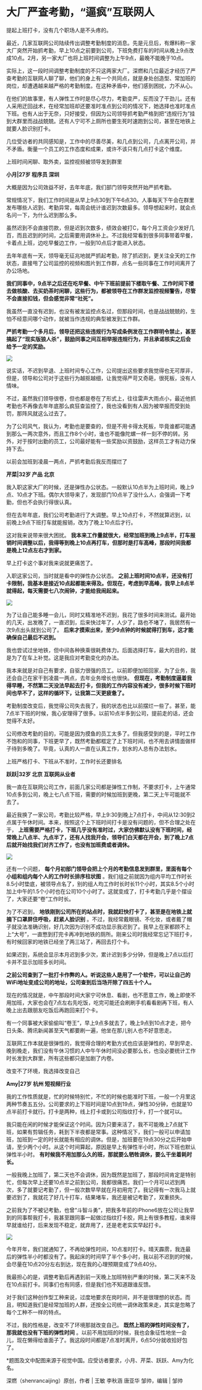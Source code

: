 # 大厂严查考勤，“逼疯”互联网人

提起上班打卡，没有几个职场人是不头疼的。

最近，几家互联网公司陆续传出调整考勤制度的消息。先是元旦后，有爆料称一家大厂突然开始抓考勤，早上10点之前要到公司，下班免费打车的时间从晚上9点改成10点。2月，另一家大厂也将上班时间调整为上午9点，最晚不能晚于10点。

实际上，这一段时间调整考勤制度的不只这两家大厂。深燃和几位最近才经历了严查考勤的互联网人聊了聊，他们的身上有一个共同点，就是身处创造型、常加班的岗位，却遭遇越来越严格的考勤制度。在这种矛盾中，他们感到困扰，力不从心。

在他们的故事里，有人弹性工作时是尽心尽力，考勤变严，反而没了干劲儿。还有人采用迂回战术，在经常加班却还要准时准点到公司的情况下，她选择也准时准点下班。也有人出于无奈，只好接受，但因为公司领导抓考勤严格到把“违规行为”挂到大群里而战战兢兢。还有人宁可不上厕所也要生死时速跑到公司，甚至在地铁上就要人脸识别打卡。

几位受访者的共同感知是，工作中的尽善尽美，和几点到公司，几点离开公司，并不矛盾。衡量一个员工的工作态度和成果，或许不该只有几点打卡这个维度。

上班时间闲聊、取外卖，监控视频被领导发到群里

**小月|27岁 程序员 深圳**

大概是因为公司效益不好，去年年底，我们部门领导突然开始严抓考勤。

常规情况下，我们工作时间是从早上9点30到下午6点30。人事每天下午会在群里发布哪些人迟到、考勤异常，每周会统计谁迟到次数最多。领导想起来时，就会点名问一下，为什么迟到那么多。

虽然迟到不会直接罚款，但是迟到次数多，绩效会被打C，每个月工资会少发好几百，而且迟到的时间，之后需要用调休补上。不过我经常看到很多同事带着早餐，卡着点上班，边吃早餐边工作，一般到10点后才能进入状态。

去年年底有一天，领导毫无征兆地就严抓起考勤，除了抓迟到，更关注全天的工作状态，直接甩了公司监控的视频和图片到工作群，点名一些同事在工作时间离开了办公场地。

**我们同事中，9点半之后还在吃早餐、中午下班前提前下楼取午餐、工作时间下楼去做核酸、去买奶茶时闲聊，这些行为，都被领导在工作群发监控视频警告，尽管不会直接扣钱，但会感觉非常“社死”。**

我虽然一直没有迟到，也没有被发监控点名过，但那段时间，也是战战兢兢的，生怕不经意间哪个动作，就被当作违规的典型被发到工作群。

**严抓考勤一个多月后，领导还把这些违规行为写成条例发在工作群明令禁止，甚至搞起了“现实版狼人杀”，鼓励同事之间互相举报违规行为，并且承诺核实之后会给予一定的奖励。**

![](https://inews.gtimg.com/news_bt/OcjUDxbcUJj75xl_U25Iy3T4X6Os8h4-pI8r_VWYUhgSUAA/1000)

说实话，不迟到早退、上班时间专心工作，公司提出这些要求我觉得也无可厚非，但是，领导和公司对于这些行为越抠越细，让我觉得严苛又奇葩，很死板，没有人情味。

不过，虽然我们领导很卷，但也都是卷在了形式上，往往雷声大雨点小，最近他抓考勤也不再像去年年底那么疯狂查监控了，我也没看到有人因为被举报而受到处罚，那阵风就这么过去了。

为了公司风气，我认为，考勤也是要查的，但是不用卡得太死板，毕竟谁都可能遇到那么一两次意外，而且工作8个小时，谁也不能像陀螺一样一刻不停的转。另外，对于按时出勤的员工，公司最好能有一些奖励以资鼓励，这样员工才有动力保持下去。

以前会加班到凌晨一两点，严抓考勤后我反而摆烂了

**芹菜|32岁 产品 北京**

我入职这家大厂的时候，还是弹性办公状态。一般默认10点半为上班时间，晚上9点、10点才下班。偶尔大领导来了，发现部门10点半了没什么人，会强调一下考勤，但也不会执行得很认真。

但在去年年底，我们公司考勤进行了大调整。早上10点打卡，不然就算迟到，以前晚上9点下班打车就能报销，改为了晚上10点后才行。

这对我来说带来很大困扰。
**我本来工作量就很大，经常加班到晚上9点半，打车报销时间调整以后，我得等到晚上10点再打车，但那时是打车高峰，那段时间我都是晚上12点左右才到家。**

早上打卡这个事对我来说就更痛苦了。

入职这家公司，当时就是看中的弹性办公状态。
**之前上班时间10点半，还没有打卡限制，我基本是接近10点起都能来得及。但现在，考虑到早高峰，我早上8点半就得起，每天需要七八次闹钟，才能给我闹起来。**

![](https://inews.gtimg.com/news_bt/OsEmQpEvoCjeNBN9lNtR8xZ7tx73GwqYYlR-P6eMfRjwcAA/1000)

为了让自己能多睡一会儿，同时又精准地不迟到，我花了很多时间来测试。最开始的几天，出发晚了，一直迟到，后来快过年了，人少了，路也不堵了，我居然有一次9点出头就到公司了。
**后来才摸索出来，至少9点钟的时候就得打到车，这才能确保自己最后不迟到。**

我也尝试过坐地铁，但中间各种换乘很耗费体力。后面选择打车，最大的目的，就是为了在车上补觉。这是我应对考勤变化的办法。

我本来就是对自己有要求，自驱力很强的员工。以前即便加班回家，为了业务，我还会自己在家干到凌晨一两点，去年业务增长也很快。
**但现在，考勤制度逼着我得早睡，不然第二天没法早起去打卡，但我的工作内容没有减少，很多时候下班时间也早不了，这样的循环下，让我第二天更疲惫了。**

考勤制度改变后，我觉得公司失去我了，我的状态也比以前摆烂一些了。甚至，能7点半下班的时候，我心安理得了很多。以前10点半多到公司，提前走的话，还会觉得不太好。

公司修改考勤的目的，可能是因为摸鱼的员工太多了。但我感受到的是，平时工作不饱和的同事，下班更早了，既然考勤都框定了上下班时间，也不用去讲情面做样子待到多晚了。毕竟，认真的人一直在认真工作，划水的人总有办法划水。

上班严格打卡、下班从不准时，工作时长还要排名

**跃跃|32岁 北京 互联网从业者**

我一直在互联网公司工作，前面几家公司都是弹性工作制，不要求打卡，上午通常10点多到公司，晚上七八点下班，需要的时候加班到更晚，第二天上午可能就不去了。

最近我换了一家公司，考勤比较严格，早上9:30到晚上7点打卡，中间从12:30到2点属于午休时间。本来，按照这个上下班时间打卡是没有问题的，但不合理之处在于，
**上班需要严格打卡，下班几乎没有准时过，大家仿佛默认没有下班时间，经常晚上八点半、九点半了，还有人找我开会，领导们白天都在开会，到了晚上7点后就开始找我们对齐工作了，也没有加班费或者调休。**

![](https://inews.gtimg.com/news_bt/OI9Cx6LSgx_dumZxRXg5X68qeHTC7xFyI45ZjpF4wfTicAA/1000)

还有一个问题， **每个月初部门领导会把上个月的考勤信息发到群里，里面有每个小组和组内每个人的工作时长排序柱状图**
。我们组之前就因为组内平均工作时长8.5小时垫底，被领导点名了，别的组人均工作时长时长11个小时，其实8.5个小时加上中午的1.5个小时也在公司10个小时了。这就变成了，打卡考勤几乎是个摆设了，大家还要“卷”工作时长。

为了不迟到， **地铁刚到公司所在的站点时，我就赶快打卡了，甚至是在地铁上就摘下口罩屏住呼吸，赶紧人脸识别**
。不过，我经常戴眼镜、不化妆，或者戴了帽子就没法准确识别，好几次因为识别不成功显示我迟到了。我早上在家都顾不上上“大号”，一直憋到打完卡再冲到地铁的厕所。刚来公司时我经常忘记下班打卡，有时候回家的地铁已经坐了两三站了，再回去打个卡。

如果迟到，系统会显示本月迟到多少次，累计迟到多少分钟，但是晚上7点以后打卡并不显示加班多长时间。

**之前公司查到了一批打卡作弊的人。听说这些人是用了一个软件，可以让自己的WiFi地址变成公司的地址，公司查到后当场开除了四五十个人。**

现在的情况就是，中午那段时间大家宁可休息、看剧，也不愿意工作，晚上即使不用加班，大家也会在7点左右先吃饭，吃完可能还会刷刷手机看看剧再下班，有人晚上出去跟朋友吃饭后再跑回来打个卡。

有一个同事被大家偷偷叫“卷王”，早上9点多就去了，晚上9点到10点才走，把今日头条、腾讯新闻甚至天气都要刷一遍，他坐在那儿别人也不好意思走。

互联网工作本就是很弹性的，我觉得合理的考勤方式也应该是弹性的，早到早走、晚到晚走，我们没有午休习惯的人中午午休时间没必要那么长，也没必要统计工作时长发到大群里，所有这些都只是加剧了内卷。

改变不了环境，我选择改变自己

**Amy|27岁 杭州 短视频行业**

我的工作性质就是，忙的时候特别忙，不忙的时候也能准时下班，一般一个月里这两种节奏五五分。公司要求的上下班时间是10点到19点，弹性30分钟，也就是10点半前打卡就行。打卡是两种，线上打卡或到公司指纹打卡，打一个就可以。

我只能在闲的时候才能保证这个时间。因为只要来活了，我不可能晚上7点就下班，如果有剪辑任务，耗到下半夜都是常事。这种情况下，我们一般可以申请加班，加班到一定的时长就能有相应的调休。但是，加班要在19点30分之后开始申请，至少两个小时。从这个时间算起，原因是早上有弹性半小时，所以下班也默认弹性半小时。
**有时候我不用加那么久的班，那就要么牺牲调休，要么干坐着耗时长。**

一般我晚上加班了，第二天也不会调休，因为既然是加班了，那段时间肯定是特别忙，但每次早上还要10点半之前到公司，我都很痛苦。我们一个月可以迟到两次，多了就要记考勤了，但一般次数早早就在月初用完了。我记得有一次我马上就要迟到了，我就花了好几十打车，结果堵车，我还是被记考勤了，双重损失。

之前我为了不被记考勤，也曾“斗智斗勇”，把我多年前的iPhone6放在公司让我早到的同事帮我打卡，我甚至跟同事一起做过指纹打卡胶，网上有很多教程，谁来得早就谁给打，后来发现不稳定，就弃用了，还是老老实实早起打卡。

![](https://inews.gtimg.com/news_bt/OizbE1pwE3wcmVxYuwXhlblxoIz2MsBiuE2O-N4f2gjdYAA/1000)

今年开年，我们就通知了，不再给弹性时间，10点准时打卡。晴天霹雳，我连最后的弹性半小时都没有了。我起床的时间早了半个多小时，我以前不迟到的时候，会尽量在10点20分左右到达，现在我的心理预期变成了9点40分。

我最担心的是，调整考勤后再遇到前一天晚上加班特别严重的时候，第二天来不及在10点前打卡。同事们也有同感，但是我们也不知道跟谁反馈。

对于我们这种创作型工种来说，过度地要求在岗时间，并不是很理想的状态。而且，明知道我们是经常加班的人群，还按全公司统一调休政策来走，其实是忽略了每个工种不一样的特点。

不过，我的性格是，改变不了环境那就改变自己。 **既然上班的弹性时间没有了，那我就也没有下班的弹性时间**
。以前不用加班的时候，我也会象征性地坐一会儿，现在懒得给谁面子了。我这段时间都是7点准时离开，6点50分就收拾好包了。

*题图及文中配图来源于视觉中国。应受访者要求，小月、芹菜、跃跃、Amy为化名。

深燃（shenrancaijing）原创，作者 | 王敏 李秋涵 唐亚华 邹帅，编辑 | 邹帅

